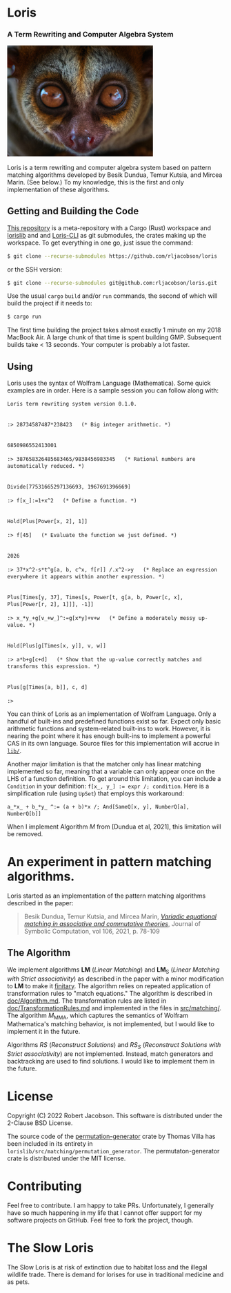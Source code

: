 # Loris

### A Term Rewriting and Computer Algebra System

<img src="loris.jpg" alt="Loris" style="zoom: 33%;" />

Loris is a term rewriting and computer algebra system based on pattern matching algorithms developed by Besik
Dundua, Temur Kutsia, and Mircea Marin. (See below.) To my knowledge, this is the first and only implementation of
these algorithms.

## Getting and Building the Code

[This repository](https://github.com/rljacobson/loris) is a meta-repository with a Cargo (Rust) workspace and
[lorislib](https://github.com/rljacobson/lorislib) and
and [Loris-CLI](https://github.com/rljacobson/loris_cli) as git submodules, the crates making up the workspace. To
get everything in one go, just issue the command:

```bash
$ git clone --recurse-submodules https://github.com/rljacobson/loris
```
or the SSH version:
```bash
$ git clone --recurse-submodules git@github.com:rljacobson/loris.git
```
Use the usual `cargo` `build` and/or `run` commands, the second of which will build the project if it needs to:
```bash
$ cargo run
```
The first time building the project takes almost exactly 1 minute on my 2018 MacBook Air. A large chunk of that time
is spent building GMP. Subsequent builds take < 13 seconds. Your computer is probably a lot faster.


## Using

Loris uses the syntax of Wolfram Language (Mathematica). Some quick examples are in order. Here is a sample session
you can follow along with:

```mma
Loris term rewriting system version 0.1.0.


:> 28734587487*238423   (* Big integer arithmetic. *)


6850986552413001

:> 387658326485683465/9838456983345   (* Rational numbers are automatically reduced. *)


Divide[77531665297136693, 1967691396669]

:> f[x_]:=1+x^2   (* Define a function. *)


Hold[Plus[Power[x, 2], 1]]

:> f[45]   (* Evaluate the function we just defined. *)


2026

:> 37*x^2-s*t^g[a, b, c^x, f[r]] /.x^2->y   (* Replace an expression everywhere it appears within another expression. *)


Plus[Times[y, 37], Times[s, Power[t, g[a, b, Power[c, x], Plus[Power[r, 2], 1]]], -1]]

:> x_*y_+g[v_+w_]^:=g[x*y]+v+w   (* Define a moderately messy up-value. *)


Hold[Plus[g[Times[x, y]], v, w]]

:> a*b+g[c+d]   (* Show that the up-value correctly matches and transforms this expression. *)


Plus[g[Times[a, b]], c, d]

:>
```


You can think of Loris as an implementation of Wolfram Language. Only a handful of built-ins and predefined
functions exist so far. Expect only basic arithmetic functions and system-related built-ins to work. However, it is
nearing the point where it has enough built-ins to implement a powerful CAS in its own language. Source files for
this implementation will accrue in [`lib/`](./lib/).

Another major limitation is that the matcher only has linear matching implemented so far, meaning that a variable can
only appear once on the LHS of a function definition. To get around this limitation, you can include a
`Condition` in your definition: `f[x_, y_] := expr /; condition`. Here is a simplification rule (using `UpSet`)
that employs this workaround:

```mma
a_*x_ + b_*y_ ^:= (a + b)*x /; And[SameQ[x, y], NumberQ[a], NumberQ[b]]
```
When I implement Algorithm $M$ from [Dundua et al, 2021], this limitation will be removed.

# An experiment in pattern matching algorithms.

Loris started as an implementation of the pattern matching algorithms described in the paper:

> Besik Dundua, Temur Kutsia, and Mircea Marin,
> _[Variadic equational matching in associative and commutative theories](http://www3.risc.jku.at/publications/download/risc_6260/variadic-equational-matching-jsc-final-with-mma-versions.pdf)_,
> Journal of Symbolic Computation, vol 106, 2021, p. 78-109


## The Algorithm

We implement algorithms **LM** (_Linear Matching_) and **LM**$_{\text{S}}$ (_Linear Matching with
Strict associativity_) as described in the paper with a minor modification to **LM** to make it
[finitary](doc/Glossary.md). The algorithm relies on repeated application of transformation rules to "match
equations." The algorithm is described in [doc/Algorithm.md](doc/Algorithm.md). The transformation rules are
listed in [doc/TransformationRules.md](doc/TransformationRules.md) and implemented in the files in
[src/matching/](src/matching/). The algorithm $M_{\text{MMA}}$, which captures the semantics of
Wolfram Mathematica's matching behavior, is not implemented, but I would like to implement it in the future.

Algorithms $RS$ (_Reconstruct Solutions_) and $RS_S$ (_Reconstruct Solutions
with Strict associativity_) are not implemented. Instead, match generators and
backtracking are used to find solutions. I would like to implement them in the future.

# License

Copyright (C) 2022 Robert Jacobson. This software is distributed under the 2-Clause BSD License.

The source code of the [permutation-generator](https://crates.io/crates/permutation-generator) crate by Thomas
Villa has been included in its entirety in `lorislib/src/matching/permutation_generator`. The permutaton-generator
crate is distributed under the MIT license.

# Contributing

Feel free to contribute. I am happy to take PRs. Unfortunately, I generally have so much happening in my life that I
cannot offer support for my software projects on GitHub. Feel free to fork the project, though.

# The Slow Loris

The Slow Loris is at risk of extinction due to habitat loss and the illegal wildlife trade. There is demand for
lorises for use in traditional medicine and as pets.
